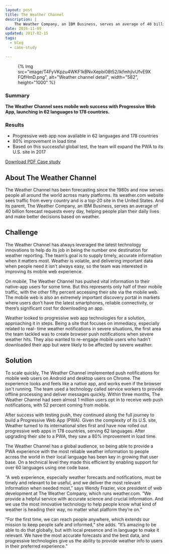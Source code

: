 ```yaml
---
layout: post
title: The Weather Channel
description: |
    The Weather Company, an IBM Business, serves an average of 40 billion forecast requests every day, helping people plan their daily lives and make better decisions based on weather.
date: 2016-11-09
updated: 2017-02-15
tags:
  - blog
  - case-study

---
```


<figure>
{% Img src="image/T4FyVKpzu4WKF1kBNvXepbi08t52/lkfmhjIvUfvE9XFQfHmD.png", alt="Weather channel detail", width="582", height="1000" %}
</figure>

### Summary

**The Weather Channel sees mobile web success with Progressive Web App,
launching in 62 languages to 178 countries.**

### Results

- Progressive web app now available in 62 languages and 178 countries
- 80% improvement in load time
- Based on this successful global test, the
team will expand the PWA to its U.S. site in 2017

[Download PDF Case study](https://storage.googleapis.com/web-dev-uploads/file/T4FyVKpzu4WKF1kBNvXepbi08t52/7HV4Io4CeB2IgncZyGFg.pdf)

## About The Weather Channel

The Weather Channel has been forecasting since the 1980s and now serves people
all around the world across many platforms. Its weather.com website sees traffic
from every country and is a top-20 site in the United States. And its parent,
The Weather Company, an IBM Business, serves an average of 40 billion forecast
requests every day, helping people plan their daily lives and make better
decisions based on weather.


## Challenge

The Weather Channel has always leveraged the latest technology innovations to
help do its job in being the number one destination for weather reporting. The
team’s goal is to supply timely, accurate information when it matters most.
Weather is volatile, and delivering important data when people need it isn’t
always easy, so the team was interested in improving its mobile web experience.

On mobile, The Weather Channel has pushed vital information to their native-app
users for some time. But this represents only half of their mobile traffic, with
the other fifty percent accessing their site via the mobile web. The mobile web
is also an extremely important discovery portal in markets where users don’t
have the latest smartphones, reliable connectivity, or there’s significant cost
for downloading an app.


Weather looked to progressive web app technologies for a solution, approaching
it in steps. Being a site that focuses on immediacy, especially related to real-
time weather notifications in severe situations, the first area the team tackled
was to create browser push notifications when severe weather hits. They also
wanted to re-engage mobile users who hadn’t downloaded their app but were likely
to be affected by severe weather.

## Solution

To scale quickly, The Weather Channel implemented push notifications for mobile
web users on Android and desktop users on Chrome. The experience looks and feels
like a native app, and works even if the browser isn't running. The team used a
technology called service workers to provide offline processing and deliver
messages quickly. Within three months, The Weather Channel had seen almost 1
million users opt in to receive web push notifications, with 52 percent coming
from mobile.


After success with testing push, they continued along the full journey to build
a Progressive Web App (PWA). Given the complexity of its U.S. site, Weather
turned to its international sites first and have now rolled out progressive web
apps in 178 countries, serving 62 languages. After upgrading their site to a
PWA, they saw a 80% improvement in load time.

The Weather Channel has a global audience, so being able to provide a PWA
experience with the most reliable weather information to people across the world
in their local language has been key in growing that user base. On a technical
level they made this efficient by enabling support for over 60 languages using
one code base.


“A web experience, especially weather forecasts and notifications, must be
timely and relevant to be useful, and we deliver the most relevant information
when needed most,” says Wendy Frazier, vice president of web development at
The Weather Company, which runs weather.com. “We provide a helpful service
with accurate science and crucial information. And we use the most innovative
technology to help people know what kind of weather is heading their way, no
matter what platform they’re on.”


“For the first time, we can reach people anywhere, which extends our mission
to keep people safe and informed,” she adds. “It’s amazing to be able to do
that globally, but with local presence and in language to make it relevant.
We have the most accurate forecasts and the best data, and progressive
technologies give us the ability to provide weather info to users in their
preferred experience.”
